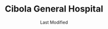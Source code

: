 ---
layout: location-page
date: Last Modified
description: "Local COVID-19 testing is available at Cibola General Hospital in Grants, New Mexico, USA."
permalink: "locations/new-mexico/grants/cibola-general-hospital/"
tags:
  - locations
  - new-mexico
title: Cibola General Hospital
uniqueName: cibola-general-hospital
state: New Mexico
stateAbbr: NM
hood: "Cibola"
address: "1016 Roosevelt Ave"
city: "Grants"
zip: "87020"
zipsNearby: "87005 87007 87311 87312 87347 87313 87014 87315 87316 87301 87302 87305 87310 87317 87326 87375 87020 87021 87022 87026 87038 87040 87045 87321 87357 87322 87034 87049 87051 87323 87365 87327" 
mapUrl: "http://maps.apple.com/?q=Cibola+General+Hospital&address=1016+Roosevelt+Ave,Grants,New+Mexico,87020"
locationType: Walk-in
phone: "505-287-4446"
website: "https://cibolahospital.com"
onlineBooking: undefined
closed: undefined
closedUpdate: April 20th, 2020
notes: "By appointment only. Requires phone screen."
days: Contact for hours of operation.
ctaMessage: Learn more
ctaUrl: "https://cibolahospital.com"
---